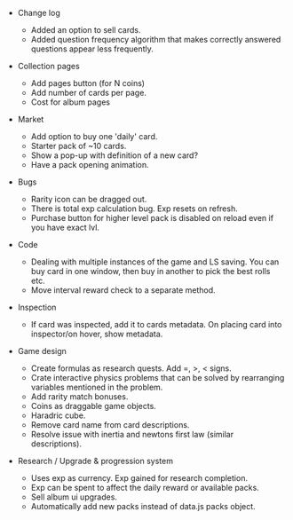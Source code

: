 - Change log
  - Added an option to sell cards.
  - Added question frequency algorithm that makes correctly answered questions appear less frequently.
 

- Collection pages
   - Add pages button (for N coins)
   - Add number of cards per page.
   - Cost for album pages

- Market
   - Add option to buy one 'daily' card.
   - Starter pack of ~10 cards.
   - Show a pop-up with definition of a new card?
   - Have a pack opening animation.

- Bugs
   - Rarity icon can be dragged out.
   - There is total exp calculation bug. Exp resets on refresh.
   - Purchase button for higher level pack is disabled on reload even if you have exact lvl.

- Code
   - Dealing with multiple instances of the game and LS saving. You can buy card in one window, then buy in another to pick the best rolls etc.
   - Move interval reward check to a separate method.

- Inspection
   - If card was inspected, add it to cards metadata. On placing card into inspector/on hover, show metadata.

- Game design
   - Create formulas as research quests. Add =, >, < signs.
   - Crate interactive physics problems that can be solved by rearranging variables mentioned in the problem.
   - Add rarity match bonuses.
   - Coins as draggable game objects.
   - Haradric cube.
   - Remove card name from card descriptions.
   - Resolve issue with inertia and newtons first law (similar descriptions).

- Research / Upgrade & progression system
   - Uses exp as currency. Exp gained for research completion.
   - Exp can be spent to affect the daily reward or available packs.
   - Sell album ui upgrades.
   - Automatically add new packs instead of data.js packs object.